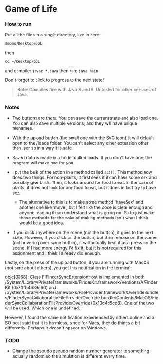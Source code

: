 # Game of Life

### How to run
Put all the files in a single directory, like in here:

`$momo/Desktop/GOL`

then

`cd ~/Desktop/GOL`

and compile:
		`javac *.java`
then run:
		`java Main`

Don't forget to click to progress to the next state!

> Note: Compiles fine with Java 8 and 9. Untested for other versions of Java.

### Notes
* Two buttons are there. You can save the current state and also load one. 
  You can also save multiple versions, and they will have unique filenames.

* With the upload button (the small one with the SVG icon), it will default 
  open to the /loads folder. You can't select any other extension other than
  .ser so in a way it is safe.

* Saved data is made in a folder called loads. If you don't have one,
  the program will make one for you.

* I put the bulk of the action in a method called `act()`. This method
  now does two things. For non-plants, it first sees if it can have some sex
  and possibly give birth. Then, it looks around for food to eat. In the case
  of plants, it does not look for any food to eat, but it does in fact try
  to have sex.
  	* The alternative to this is to make some method 'haveSex' and another one like
  'move', but I felt like the code is clear enough and anyone reading it can
  understand what is going on. So to just make these methods for the sake of
  making methods isn't what I think would be a good idea. 

* If you click anywhere on the scene (not the button), it goes to the next state. However,
  if you click on the button, but then release on the scene (not hovering over same button), 
  it will actually treat it as a press on the scene. If I had more energy I'd fix it, but it is
  not required for this assignment and I think I already did enough.

Lastly, on the press of the upload button, if you are running with MacOS (not sure about others), you get this notification in the terminal:

objc[3068]: Class FIFinderSyncExtensionHost is implemented in both /System/Library/PrivateFrameworks/FinderKit.framework/Versions/A/FinderKit (0x7fffb4689c90) and /System/Library/PrivateFrameworks/FileProvider.framework/OverrideBundles/FinderSyncCollaborationFileProviderOverride.bundle/Contents/MacOS/FinderSyncCollaborationFileProviderOverride (0x13c4d5cd8). One of the two will be used. Which one is undefined.

However, I found the same notification experienced by others online and a SO post said that it is harmless, since
for Macs, they do things a bit differently. Perhaps it doesn't appear on Windows.

### TODO
* Change the pseudo pseudo random number generator to something actually random so the simulation is different every time.
